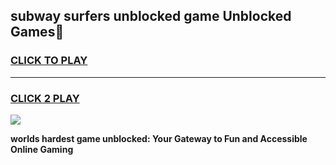 
## subway surfers unblocked game Unblocked Games👋
<h3>
<a href="https://premium.freeplayer.one?title=subway_surfers_unblocked_game&ref=16F">CLICK TO PLAY</a></h3>
<hr>

<h3>
<a href="https://premium.freeplayer.one?title=subway_surfers_unblocked_game&ref=16F">CLICK 2 PLAY</a>
  
</h3>

<a href="https://premium.freeplayer.one?title=subway_surfers_unblocked_game&ref=16F/"><img src="https://clearcache.store/games.png"></a>


**worlds hardest game unblocked: Your Gateway to Fun and Accessible Online Gaming**
